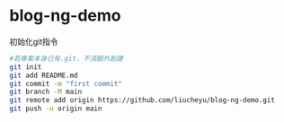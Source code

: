# blog-ng-demo

初始化git指令

~~~bash
#若專案本身已有.git，不須額外創建
git init
git add README.md
git commit -m "first commit"
git branch -M main
git remote add origin https://github.com/liucheyu/blog-ng-demo.git
git push -u origin main
~~~

